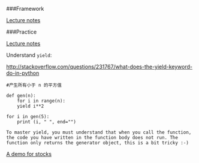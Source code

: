 ###Framework

[Lecture notes](https://drive.google.com/open?id=0Bxvv1hqGj91VeVoxRGdQc05pS0E)


###Practice

[Lecture notes](https://drive.google.com/open?id=0Bxvv1hqGj91VXzdBa1lYWWxnZnM)


Understand `yield`:

<http://stackoverflow.com/questions/231767/what-does-the-yield-keyword-do-in-python>


```
#产生所有小于 n 的平方值

def gen(n):
    for i in range(n):
    yield i**2

for i in gen(5):
    print (i, " ", end="")

To master yield, you must understand that when you call the function, the code you have written in the function body does not run. The function only returns the generator object, this is a bit tricky :-)
```

[A demo for stocks](https://drive.google.com/open?id=0Bxvv1hqGj91VaXBaa2h3ZE9TRzQ)




